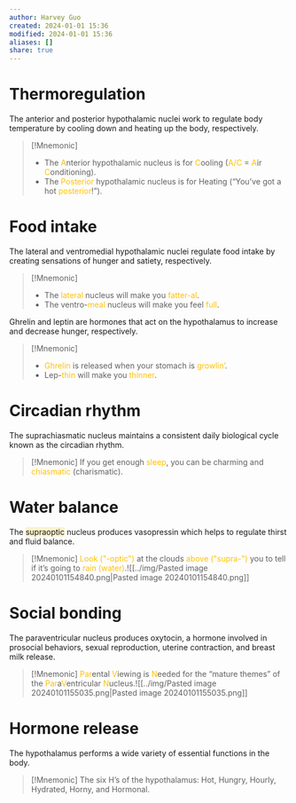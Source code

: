 ```yaml
---
author: Harvey Guo
created: 2024-01-01 15:36
modified: 2024-01-01 15:36
aliases: []
share: true
---
```

# Thermoregulation
The anterior and posterior hypothalamic nuclei work to regulate body temperature by cooling down and heating up the body, respectively.
>[!Mnemonic] 
>- The <font color="#ffc000">A</font>nterior hypothalamic nucleus is for <font color="#ffc000">C</font>ooling (<font color="#ffc000">A/C</font> = <font color="#ffc000">A</font>ir <font color="#ffc000">C</font>onditioning).
>- The <font color="#ffc000">Posterior</font> hypothalamic nucleus is for Heating (“You’ve got a hot <font color="#ffc000">posterior</font>!”).

# Food intake
The lateral and ventromedial hypothalamic nuclei regulate food intake by creating sensations of hunger and satiety, respectively.
>[!Mnemonic] 
>- The <font color="#ffc000">lateral</font> nucleus will make you <font color="#ffc000">fatter-al</font>. 
>- The ventro-<font color="#ffc000">meal</font> nucleus will make you feel <font color="#ffc000">full</font>.

Ghrelin and leptin are hormones that act on the hypothalamus to increase and decrease hunger, respectively.
>[!Mnemonic] 
>- <font color="#ffc000">Ghrelin</font> is released when your stomach is <font color="#ffc000">growlin’</font>. 
>- Lep-<font color="#ffc000">thin</font> will make you <font color="#ffc000">thinner</font>.

# Circadian rhythm
The suprachiasmatic nucleus maintains a consistent daily biological cycle known as the circadian rhythm.
>[!Mnemonic] 
>If you get enough <font color="#ffc000">sleep</font>, you can be charming and <font color="#ffc000">chiasmatic</font> (charismatic).

# Water balance
The <span style="background:rgba(240, 200, 0, 0.2)">supraoptic</span> nucleus produces vasopressin which helps to regulate thirst and fluid balance.
>[!Mnemonic] 
><font color="#ffc000">Look ("-optic")</font> at the clouds <font color="#ffc000">above ("supra-")</font> you to tell if it’s going to <font color="#ffc000">rain (water)</font>.![[../img/Pasted image 20240101154840.png|Pasted image 20240101154840.png]]

# Social bonding
The paraventricular nucleus produces oxytocin, a hormone involved in prosocial behaviors, sexual reproduction, uterine contraction, and breast milk release.
>[!Mnemonic] 
><font color="#ffc000">Par</font>ental <font color="#ffc000">V</font>iewing is <font color="#ffc000">N</font>eeded for the “mature themes” of the <font color="#ffc000">Par</font>a<font color="#ffc000">V</font>entricular <font color="#ffc000">N</font>ucleus.![[../img/Pasted image 20240101155035.png|Pasted image 20240101155035.png]]

# Hormone release
The hypothalamus performs a wide variety of essential functions in the body.
>[!Mnemonic] 
>The six H’s of the hypothalamus: Hot, Hungry, Hourly, Hydrated, Horny, and Hormonal.